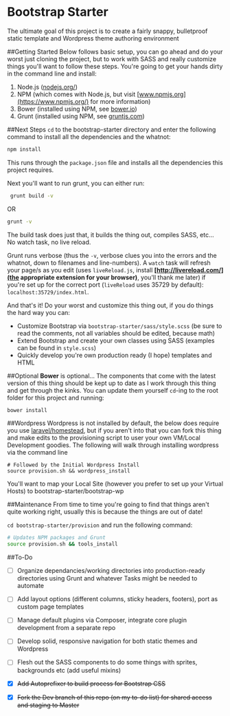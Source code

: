 Bootstrap Starter
=================

The ultimate goal of this project is to create a fairly snappy, bulletproof static template and Wordpress theme authoring environment

##Getting Started
Below follows basic setup, you can go ahead and do your worst just cloning the project, but to work with SASS and really customize things you'll want to follow these steps.
You're going to get your hands dirty in the command line and install:
  1. Node.js ([nodejs.org/](http://nodejs.org/))
  2. NPM (which comes with Node.js, but visit [www.npmjs.org](https://www.npmjs.org/) for more information)
  3. Bower (installed using NPM, see [bower.io](http://bower.io/))
  4. Grunt (installed using NPM, see [gruntjs.com](http://gruntjs.com/getting-started))

##Next Steps
`cd` to the bootstrap-starter directory and enter the following command to install all the dependencies and the whatnot: 
``` bash
npm install
``` 
This runs through the `package.json` file and installs all the dependencies this project requires.
 
Next you'll want to run grunt, you can either run: 
``` bash
 grunt build -v 
```
 OR 
 ``` bash
 grunt -v 
 ``` 
 The build task does just that, it builds the thing out, compiles SASS, etc... No watch task, no live reload.
 
 Grunt runs verbose (thus the `-v`, verbose clues you into the errors and the whatnot, down to filenames and line-numbers). A `watch` task will refresh your page/s as you edit (uses `liveReload.js`, install __[http://livereload.com/](the appropriate extension for your browser)__, you'll thank me later) if you're set up for the correct port (`liveReload` uses 35729 by default): `localhost:35729/index.html`.
  
And that's it! Do your worst and customize this thing out, if you do things the hard way you can:
* Customize Bootstrap via `bootstrap-starter/sass/style.scss` (be sure to read the comments, not all variables should be edited, because math)
* Extend Bootstrap and create your own classes using SASS (examples can be found in `style.scss`)
* Quickly develop you're own production ready (I hope) templates and HTML

##Optional
__Bower__ is optional... The components that come with the latest version of this thing should be kept up to date as I work through this thing and get through the kinks. You can update them yourself `cd`-ing to the root folder for this project and running:
``` bash
bower install
```

##Wordpress
Wordpress is not installed by default, the below does require you use [laravel/homestead](https://github.com/laravel/homestead), but if you aren't into that you can fork this thing and make edits to the provisioning script to user your own VM/Local Development goodies. The following will walk through installing wordpress via the command line

```
# Followed by the Initial Wordpress Install
source provision.sh && wordpress_install
```

You'll want to map your Local Site (however you prefer to set up your Virtual Hosts) to bootstrap-starter/bootstrap-wp

##Maintenance
From time to time you're going to find that things aren't quite working right, usually this is because the things are out of date!

`cd bootstrap-starter/provision` and run the following command:

``` bash
# Updates NPM packages and Grunt
source provision.sh && tools_install
```

##To-Do
- [ ] Organize dependancies/working directories into production-ready directories using Grunt and whatever Tasks might be needed to automate
- [ ] Add layout options (different columns, sticky headers, footers), port as custom page templates
- [ ] Manage default plugins via Composer, integrate core plugin development from a separate repo
- [ ] Develop solid, responsive navigation for both static themes and Wordpress
- [ ] Flesh out the SASS components to do some things with sprites, backgrounds etc (add useful mixins)
- [x] ~~Add Autoprefixer to build process for Bootstrap CSS~~
- [x] ~~Fork the Dev branch of this repo (on my to-do list) for shared access and staging to Master~~

